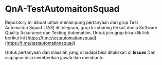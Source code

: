 # QnA-TestAutomaitonSquad

Repository ini dibuat untuk menampung pertanyaan dari grup Test Automaiton Squad (TAS) di telegram, grup ini sharing terkait dunia Software Quality Assurance dan Testing Automation. Untuk join grup bisa klik link berikut ini [https://t.me/testautomationsquad](https://t.me/testautomationsquad)

Untuk pertanyaan dan masalah yang dihadapi bisa dituliskan di **Issues**
Dan siapapun bisa memberikan jawab dan membantu
